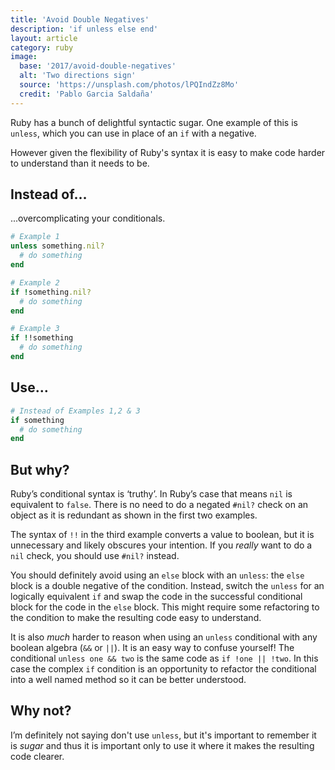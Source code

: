 ```yaml
---
title: 'Avoid Double Negatives'
description: 'if unless else end'
layout: article
category: ruby
image:
  base: '2017/avoid-double-negatives'
  alt: 'Two directions sign'
  source: 'https://unsplash.com/photos/lPQIndZz8Mo'
  credit: 'Pablo Garcia Saldaña'
---
```


Ruby has a bunch of delightful syntactic sugar. One example of this is `unless`, which you can use in place of an `if` with a negative.

However given the flexibility of Ruby's syntax it is easy to make code harder to understand than it needs to be.

## Instead of…

...overcomplicating your conditionals.

```ruby
# Example 1
unless something.nil?
  # do something
end

# Example 2
if !something.nil?
  # do something
end

# Example 3
if !!something
  # do something
end
```


## Use…

```ruby
# Instead of Examples 1,2 & 3
if something
  # do something
end
```


## But why?

Ruby’s conditional syntax is ‘truthy’. In Ruby’s case that means `nil` is equivalent to `false`. There is no need to do a negated `#nil?` check on an object as it is redundant as shown in the first two examples.

The syntax of `!!` in the third example converts a value to boolean, but it is unnecessary and likely obscures your intention. If you _really_ want to do a `nil` check, you should use `#nil?` instead.

You should definitely avoid using an `else` block with an `unless`: the `else` block is a double negative of the condition. Instead, switch the `unless` for an logically equivalent `if` and swap the code in the successful conditional block for the code in the `else` block. This might require some refactoring to the condition to make the resulting code easy to understand.

It is also _much_ harder to reason when using an `unless` conditional with any boolean algebra (`&&` or `||`). It is an easy way to confuse yourself! The conditional `unless one && two` is the same code as `if !one || !two`. In this case the complex `if` condition is an opportunity to refactor the conditional into a well named method so it can be better understood.


## Why not?

I’m definitely not saying don't use `unless`, but it's important to remember it is _sugar_ and thus it is important only to use it where it makes the resulting code clearer.
